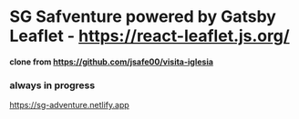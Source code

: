 # SG Safventure powered by Gatsby Leaflet - https://react-leaflet.js.org/

#### clone from https://github.com/jsafe00/visita-iglesia

### always in progress 

https://sg-adventure.netlify.app



